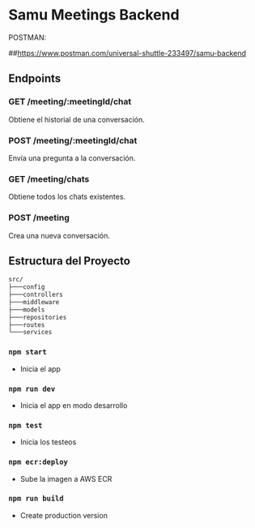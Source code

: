 # Samu Meetings Backend
POSTMAN: 

##https://www.postman.com/universal-shuttle-233497/samu-backend

## Endpoints

### GET /meeting/:meetingId/chat
Obtiene el historial de una conversación.

### POST /meeting/:meetingId/chat
Envía una pregunta a la conversación.

### GET /meeting/chats
Obtiene todos los chats existentes.

### POST /meeting
Crea una nueva conversación.

## Estructura del Proyecto

```bash
src/
├───config
├───controllers
├───middleware
├───models
├───repositories
├───routes
└───services
```


### `npm start`
- Inicia el app 

### `npm run dev`
- Inicia el app en modo desarrollo

### `npm test`
- Inicia los testeos

### `npm ecr:deploy`
- Sube la imagen a AWS ECR

### `npm run build`
- Create production version
